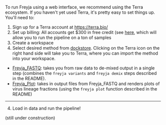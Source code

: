 To run Freyja using a web interface, we recommend using the Terra ecosystem. If you haven't yet used Terra, it's pretty easy to set things up.  You'll need to:
1. Sign up for a Terra account at https://terra.bio/
2. Set up billing: All accounts get $300 in free credit (see [here](https://support.terra.bio/hc/en-us/articles/360046295092), which will allow you to run the pipeline on a ton of samples
3. Create a workspace
4. Select desired method from [dockstore](https://dockstore.org/search?entryType=workflows&search=freyja). Clicking on the Terra icon on the right hand side will take you to Terra, where you can import the method into your workspace. 
 - [Freyja_FASTQ](https://dockstore.org/workflows/github.com/theiagen/public_health_viral_genomics/Freyja_FASTQ:main?tab=info): takes you from raw data to de-mixed output in a single step (combines the ```freyja variants``` and ```freyja demix``` steps described in the README). 
 - [Freyja_Plot](https://dockstore.org/workflows/github.com/theiagen/public_health_viral_genomics/Freyja_Plot:main?tab=info): takes in output files from Freyja_FASTQ and renders plots of virus lineage fractions (using the ```freyja plot``` function described in the README)
***
4. Load in data and run the pipeline!

(still under construction)